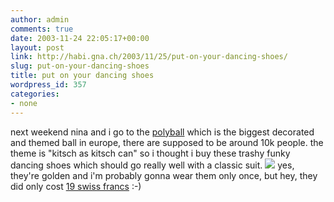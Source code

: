 ```yaml
---
author: admin
comments: true
date: 2003-11-24 22:05:17+00:00
layout: post
link: http://habi.gna.ch/2003/11/25/put-on-your-dancing-shoes/
slug: put-on-your-dancing-shoes
title: put on your dancing shoes
wordpress_id: 357
categories:
- none
---
```


next weekend nina and i go to the [polyball](http://www.polyball.ethz.ch/) which is the biggest decorated and themed ball in europe, there are supposed to be around 10k people. 
the theme is "kitsch as kitsch can" so i thought i buy these trashy funky dancing shoes which should go really well with a classic suit.
[![](http://habi.gna.ch/blog/images/goldenshoes-tm.jpg)](http://habi.gna.ch/blog/images/goldenshoes.jpg)
yes, they're golden and i'm probably gonna wear them only once, but hey, they did only cost [19 swiss francs](http://www.xe.com/ucc/) :-)
